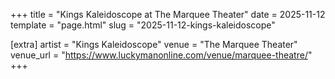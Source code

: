 +++
title = "Kings Kaleidoscope at The Marquee Theater"
date = 2025-11-12
template = "page.html"
slug = "2025-11-12-kings-kaleidoscope"

[extra]
artist = "Kings Kaleidoscope"
venue = "The Marquee Theater"
venue_url = "https://www.luckymanonline.com/venue/marquee-theatre/"
+++
